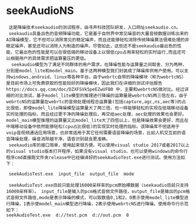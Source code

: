 # seekAudioNS
     这是降噪技术seekaudio的测试程序，由寻声科技团队研发，入口网址seekaudio.cn。
     seekaudio具备出色的音频降噪功能，它是基于自然界中常见噪音的大量音频数据训练出来的AI降噪模型，它不但可以消除常见的稳定噪声，而且还能够轻松消除传统降噪算法很难处理的非稳定噪声，甚至还可以消除人为制造的噪声。尽管如此，这些还不是seekaudio最出色的性能，它最出色的性能是可以在很低端的移动设备上以很低cpu占用率轻松的实时运行,而且还可以根据用户的具体需求把运算量压的更低。
      seekaudio模型为了满足不同群体的用户需求，在降噪性能与运算量之间取舍，分为两种，分别是model_lite和model_main。基于这两种模型我们封装成了降噪库供用户使用，可以支持windows,android，linux等各种平台。由于webrtc自带的降噪模块（称为webrtcNS）是目前市场上可免费获取的性能较好的降噪模块，因此我们在详细的测试评估报告https://docs.qq.com/doc/DZXFSVk5peEZwUFB0 中，主要和webrtcNS做对比。经过详细的对比测试，基于model_lite模型的推理进行降噪的运算量是webrtcNS两三倍左右，由于webrtcNS的运算量在webrtc的音频处理线程总运算量(包括capture,agc,ns,aec等)的占比很低，即使model_lite降噪模型运算量大了两三倍，也一样能够轻松的实现在低端移动设备实时处理的指标，而且经过更干净的降噪处理后，再交给aec处理，aec处理的效果也会更好。model_main模型推理的运算量又比model_lite大了四倍以上，但是降噪效果会更好，而且在中端移动设备中依然能够轻松(cpu占比很低)的实现实时处理的指标。该降噪库不但适用于voip音视频通话应用场景，也非常适用于其它任何需要语音降噪的场景，比如人机交互前的语音降噪处理，噪音消除越干净，语音识别就会更准确。
     seekaudio库的接口简单，使用起来很方便。可以使用visual studio 2017或者2017以上的visual studio版本打开程序，如果没有visual studio，也可以使用windows的命令行程序cmd直接跑文件夹release中已经编译好的seekAudioTest.exe进行测试。使用方法如下：
     
     seekAudioTest.exe  input_file  output_file  mode
     
     seekAudioTest.exe目前只能处理16000采样率的pcm原始裸数据（seekaudio目前只支持16000采样率）。 input_file是输入的pcm格式音频文件路径，output_file是输出的pcm格式音频文件路径,mode是表示降噪的模式，可以取数值0,1和2，0表示使用model_lite模型进行降噪，1表示使model_main模型进行降噪，2表示使用webrtcNS进行降噪。使用命令行示范如下：
    seekAudioTest.exe  d://test.pcm  d://out.pcm  0



